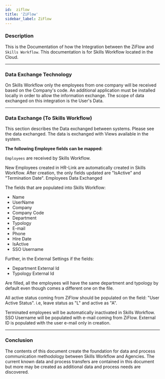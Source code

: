 ```yaml
---
id:  ziflow
title: 'ZiFlow'
sidebar_label: ZiFlow
---
```


### Description

This is the Documentation of how the Integration between the ZiFlow and `Skills Workflow`. This documentation is for Skills Workflow located in the Cloud.

---

### Data Exchange Technology

On Skills Workflow only the employees from one company will be received based on the Company's code.
An additional application must be installed locally in order to allow the information exchange.
The scope of data exchanged on this integration is the User's Data.

---

### Data Exchange (To Skills Workflow)

This section describes the Data exchanged between systems. Please see the data exchanged.
The data is exchanged with Views available in the system.


**The following Employee fields can be mapped:** <br />

`Employees` are received by Skills Workflow. 

New Employees created in HR-Link are automatically created in Skills Workflow.
After creation, the only fields updated are "IsActive" and "Termination Date".
Employees Data Exchanged

The fields that are populated into Skills Workflow:

- Name
- UserName
- Company
- Company Code
- Department
- Typology
- E-mail
- Phone
- Hire Date
- IsActive
- SSO Username

Further, in the External Settings if the fields:

- Department External Id
- Typology External Id

Are filled, all the employees will have the same department and typology by default even though comes a different one on the file.

All active status coming from ZiFlow should be populated on the field: "User Active Status". i.e, leave status as "L" and active as "A".

Terminated employees will be automatically inactivated in Skills Workflow.
SSO Username will be populated with e-mail coming from ZiFlow.
External ID is populated with the user e-mail only in creation.

---

### Conclusion

The contents of this document create the foundation for data and process communication methodology between Skills Workflow and Agencies. The current known data and process transfers are contained in this document but more may be created as additional data and process needs are discovered.

